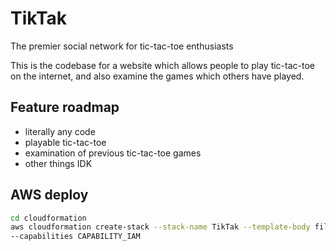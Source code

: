 # TikTak
The premier social network for tic-tac-toe enthusiasts


This is the codebase for a website which allows people to play tic-tac-toe on the internet, 
and also examine the games which others have played.


## Feature roadmap
- literally any code
- playable tic-tac-toe
- examination of previous tic-tac-toe games
- other things IDK

## AWS deploy

```bash
cd cloudformation
aws cloudformation create-stack --stack-name TikTak --template-body file://master.yaml 
--capabilities CAPABILITY_IAM
```
